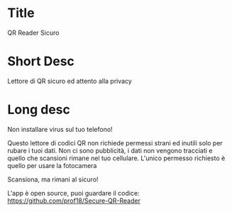 
# Title
QR Reader Sicuro

# Short Desc
Lettore di QR sicuro ed attento alla privacy

# Long desc

Non installare virus sul tuo telefono!

Questo lettore di codici QR non richiede permessi strani ed inutili solo per rubare i tuoi dati. Non ci sono pubblicità, i dati non vengono tracciati e quello che scansioni rimane nel tuo cellulare. L'unico permesso richiesto è quello per usare la fotocamera

Scansiona, ma rimani al sicuro!

L'app è open source, puoi guardare il codice: https://github.com/prof18/Secure-QR-Reader










